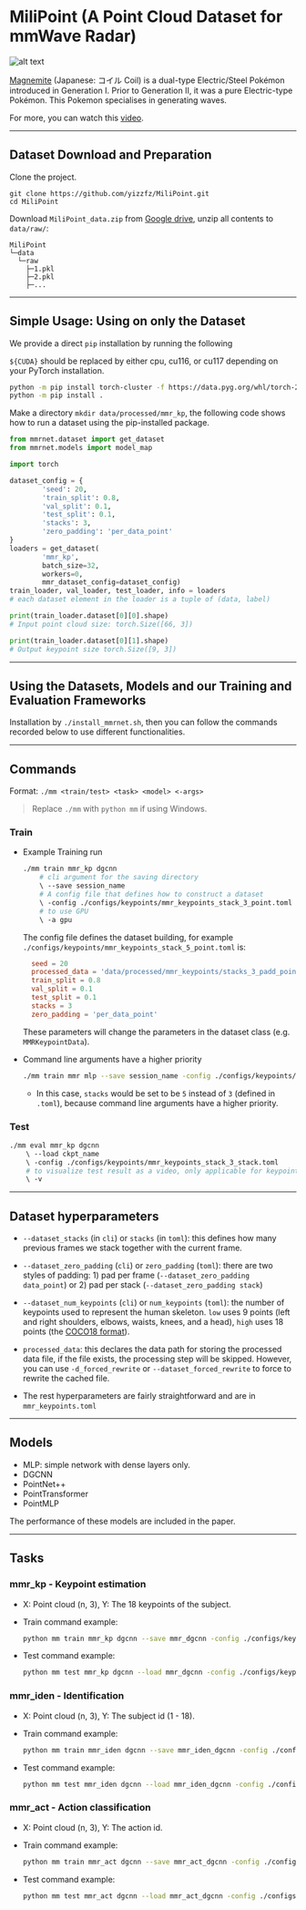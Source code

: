 # MiliPoint (A Point Cloud Dataset for mmWave Radar)

![alt text](magnemite.png)

[Magnemite](https://bulbapedia.bulbagarden.net/wiki/Magnemite_(Pok%C3%A9mon)) (Japanese: コイル Coil) is a dual-type Electric/Steel Pokémon introduced in Generation I. Prior to Generation II, it was a pure Electric-type Pokémon. This Pokemon specialises in generating waves.

For more, you can watch this [video](https://www.youtube.com/watch?v=Vi-Lfm0-AXg&ab_channel=FalseSwipeGaming).

---

## Dataset Download and Preparation

Clone the project.

```
git clone https://github.com/yizzfz/MiliPoint.git
cd MiliPoint
```

Download `MiliPoint_data.zip` from [Google drive](https://drive.google.com/file/d/1rq8yyokrNhAGQryx7trpUqKenDnTI6Ky/view?usp=drive_link), unzip all contents to `data/raw/`:
```
MiliPoint
└─data
  └─raw
    ├─1.pkl
    ├─2.pkl
    ├─...
```

---

## Simple Usage: Using on only the Dataset

We provide a direct `pip` installation by running the following

`${CUDA}` should be replaced by either cpu, cu116, or cu117 depending on your PyTorch installation.

```bash
python -m pip install torch-cluster -f https://data.pyg.org/whl/torch-2.0.0+${CUDA}.html
python -m pip install .
```


Make a directory  `mkdir data/processed/mmr_kp`, the following code shows how to run a dataset using the pip-installed package.

```python
from mmrnet.dataset import get_dataset
from mmrnet.models import model_map

import torch

dataset_config = {
		'seed': 20,
		'train_split': 0.8,
		'val_split': 0.1,
		'test_split': 0.1,
		'stacks': 3,
		'zero_padding': 'per_data_point'
}
loaders = get_dataset(
		'mmr_kp',
		batch_size=32,
		workers=0,
		mmr_dataset_config=dataset_config)
train_loader, val_loader, test_loader, info = loaders
# each dataset element in the loader is a tuple of (data, label)

print(train_loader.dataset[0][0].shape)
# Input point cloud size: torch.Size([66, 3])

print(train_loader.dataset[0][1].shape)
# Output keypoint size torch.Size([9, 3])
```

---

## Using the Datasets, Models and our Training and Evaluation Frameworks

Installation by `./install_mmrnet.sh`, then you can follow the commands recorded below to use different functionalities.

---

## Commands
Format: `./mm <train/test> <task> <model> <-args>` 
> Replace `./mm` with `python mm` if using Windows.

### Train

* Example Training run
	```bash
	./mm train mmr_kp dgcnn
		# cli argument for the saving directory
		\ --save session_name 
		# A config file that defines how to construct a dataset
		\ -config ./configs/keypoints/mmr_keypoints_stack_3_point.toml
		# to use GPU
		\ -a gpu
	```

	The config file defines the dataset building, for example `./configs/keypoints/mmr_keypoints_stack_5_point.toml` is:

  ```toml
	seed = 20
	processed_data = 'data/processed/mmr_keypoints/stacks_3_padd_point_task_keypoints.pkl'
	train_split = 0.8
	val_split = 0.1
	test_split = 0.1
	stacks = 3
	zero_padding = 'per_data_point'
	```

	These parameters will change the parameters in the dataset class (e.g. `MMRKeypointData`).

* Command line arguments have a higher priority

	```bash
 	./mm train mmr mlp --save session_name -config ./configs/keypoints/mmr_keypoints_stack_3_stack.toml --dataset_stacks 5
	```

	- In this case, `stacks` would be set to be `5` instead of `3` (defined in `.toml`), because command line arguments have a higher priority.
	
### Test

```bash
./mm eval mmr_kp dgcnn
	\ --load ckpt_name 
	\ -config ./configs/keypoints/mmr_keypoints_stack_3_stack.toml
	# to visualize test result as a video, only applicable for keypoint
	\ -v 
```

--- 

## Dataset hyperparameters

- `--dataset_stacks` (in `cli`) or `stacks` (in `toml`): this defines how many previous frames we stack together with the current frame.

- `--dataset_zero_padding` (`cli`) or `zero_padding` (`toml`): there are two styles of padding: 1) pad per frame (`--dataset_zero_padding data_point`) or 2) pad per stack (`--dataset_zero_padding stack`)

- `--dataset_num_keypoints` (`cli`) or `num_keypoints` (`toml`): the number of keypoints used to represent the human skeleton. `low` uses 9 points (left and right shoulders, elbows, waists, knees, and a head), `high` uses 18 points (the [COCO18 format](https://www.stereolabs.com/docs/body-tracking/)).

* `processed_data`: this declares the data path for storing the processed data file, if the file exists, the processing step will be skipped. However, you can use `-d_forced_rewrite` or `--dataset_forced_rewrite` to force to rewrite the cached file.

- The rest hyperparameters are fairly straightforward and are in `mmr_keypoints.toml`

---

## Models
* MLP: simple network with dense layers only.
* DGCNN
* PointNet++ 
* PointTransformer
* PointMLP

The performance of these models are included in the paper.

---

## Tasks

### mmr_kp - Keypoint estimation 

* X: Point cloud (n, 3), Y: The 18 keypoints of the subject. 

* Train command example:
	```bash
	python mm train mmr_kp dgcnn --save mmr_dgcnn -config ./configs/keypoints/mmr_keypoints_stack_5_point.toml -w 0 -a gpu -m 300 -n -1
	```

* Test command example:
	```bash
	python mm test mmr_kp dgcnn --load mmr_dgcnn -config ./configs/keypoints/mmr_keypoints_stack_5_point.toml -w 0 -a gpu
	```


### mmr_iden - Identification

* X: Point cloud (n, 3), Y: The subject id (1 - 18).

* Train command example: 
	```bash
	python mm train mmr_iden dgcnn --save mmr_iden_dgcnn -config ./configs/iden/mmr_iden_stack_5_point.toml -w 0 -a gpu -m 300 -n -1
	```

* Test command example:
	```bash
	python mm test mmr_iden dgcnn --load mmr_iden_dgcnn -config ./configs/iden/mmr_iden_stack_5_point.toml -w 0 -a gpu
	```


### mmr_act - Action classification

* X: Point cloud (n, 3), Y: The action id. 

* Train command example:
	```bash
	python mm train mmr_act dgcnn --save mmr_act_dgcnn -config ./configs/act/mmr_act_stack_5_point.toml -w 0 -a gpu -m 300 -n -1
	```

* Test command example:
	```bash
	python mm test mmr_act dgcnn --load mmr_act_dgcnn -config ./configs/act/mmr_act_stack_5_point.toml -w 0 -a gpu
	```
